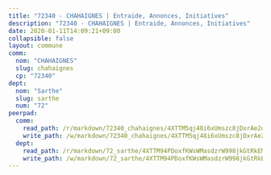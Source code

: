 ```yaml
---
title: "72340 - CHAHAIGNES | Entraide, Annonces, Initiatives"
description: "72340 - CHAHAIGNES | Entraide, Annonces, Initiatives"
date: 2020-01-11T14:09:21+09:00
collapsible: false
layout: commune
comm:
  nom: "CHAHAIGNES"
  slug: chahaignes
  cp: "72340"
dept:
  nom: "Sarthe"
  slug: sarthe
  num: "72"
peerpad:
  comm:
    read_path: /r/markdown/72340_chahaignes/4XTTM5qj48i6xUmszc8jDxrAe2ohXDXZ3eQEaKEtppW6bS1cW
    write_path: /w/markdown/72340_chahaignes/4XTTM5qj48i6xUmszc8jDxrAe2ohXDXZ3eQEaKEtppW6bS1cW-K3TgUT4PXuKKCApQzdVPrCd9DQ8TrQXN6LvTCXjnhDu8EeMQt7TJ2RAsFMMPAM7EXf5XsgqhNB42wv1Db8kww4FMMXZ3QBGsrFYVy85ZhUa7YQyYSsizZhMeQQ23AoxhKGUPZSLa
  dept:
    read_path: /r/markdown/72_sarthe/4XTTM94PDoxfKWsWMasdzrW998jkGtRkEM3CSUC42xSpuJKZ5
    write_path: /w/markdown/72_sarthe/4XTTM94PDoxfKWsWMasdzrW998jkGtRkEM3CSUC42xSpuJKZ5-K3TgTpjFyG67yVeuXvSAfSYzY4Yx2FMtDhgpv5HM2EDBJRVMn95z33xx4XjRNYNVaVsBPQ1t4pG9MoyNqwTqa8mcnEUB8rK4BMVbvUhCtGWCPSFnDCaT8GJTyimDgsCirLN3zswh
---
```


